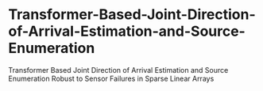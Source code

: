 # Transformer-Based-Joint-Direction-of-Arrival-Estimation-and-Source-Enumeration
Transformer Based Joint Direction of Arrival Estimation and Source Enumeration Robust to Sensor Failures in Sparse Linear Arrays
